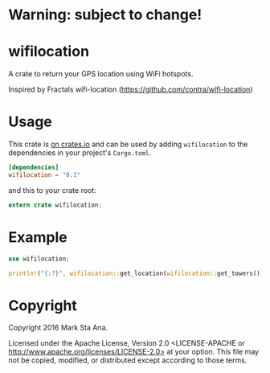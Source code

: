 # Warning: subject to change!

# wifilocation

A crate to return your GPS location using WiFi hotspots.

Inspired by Fractals wifi-location (https://github.com/contra/wifi-location)

# Usage

This crate is [on crates.io](https://crates.io/crates/wifilocation) and can be
used by adding `wifilocation` to the dependencies in your project's `Cargo.toml`.

```toml
[dependencies]
wifilocation = "0.1"
```

and this to your crate root:

```rust
extern crate wifilocation;
```
# Example

```rust
use wifilocation;

println!("{:?}", wifilocation::get_location(wifilocation::get_towers()));
```

# Copyright

Copyright 2016 Mark Sta Ana.

Licensed under the Apache License, Version 2.0 <LICENSE-APACHE or
http://www.apache.org/licenses/LICENSE-2.0> at your option. This file may not
be copied, modified, or distributed except according to those terms.

